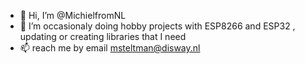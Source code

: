 - 👋 Hi, I’m @MichielfromNL
- 👀 I’m occasionaly doing hobby projects with ESP8266 and ESP32 ,  updating or creating libraries that I need
- 📫 reach me by email msteltman@disway.nl
<!---
MichielfromNL/MichielfromNL is a ✨ special ✨ repository because its `README.md` (this file) appears on your GitHub profile.
You can click the Preview link to take a look at your changes.
--->
